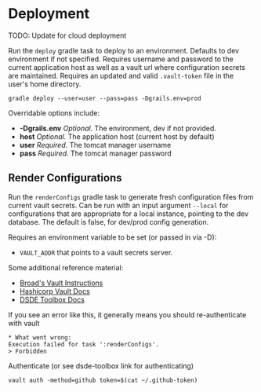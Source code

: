 # Deployment

TODO: Update for cloud deployment

Run the `deploy` gradle task to deploy to an environment. Defaults to dev environment
if not specified. Requires username and password to the current application host
as well as a vault url where configuration secrets are maintained. Requires an updated and
valid `.vault-token` file in the user's home directory.

```
gradle deploy --user=user --pass=pass -Dgrails.env=prod
```

Overridable options include:
* **-Dgrails.env**  *Optional.* The environment, dev if not provided.
* **host**          *Optional.* The application host (current host by default)
* **user**          *Required.* The tomcat manager username
* **pass**          *Required.* The tomcat manager password


## Render Configurations

Run the `renderConfigs` gradle task to generate fresh configuration files from 
current vault secrets. Can be run with an input argument `--local` for
configurations that are appropriate for a local instance, pointing to the dev 
database. The default is false, for dev/prod config generation.

Requires an environment variable to be set (or passed in via -D): 
* `VAULT_ADDR` that points to a vault secrets server.

Some additional reference material: 
* [Broad's Vault Instructions](https://broadinstitute.atlassian.net/wiki/spaces/DO/pages/113874856/Vault)
* [Hashicorp Vault Docs](https://www.vaultproject.io/docs/commands/login.html)
* [DSDE Toolbox Docs](https://hub.docker.com/r/broadinstitute/dsde-toolbox/)

If you see an error like this, it generally means you should re-authenticate with vault
```
* What went wrong:
Execution failed for task ':renderConfigs'.
> Forbidden
```
Authenticate (or see dsde-toolbox link for authenticating)
```
vault auth -method=github token=$(cat ~/.github-token)
```
